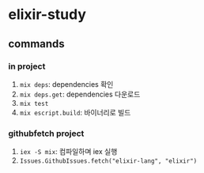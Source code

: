# elixir-study

## commands
### in project
1. `mix deps`: dependencies 확인
2. `mix deps.get`: dependencies 다운로드
3. `mix test`
4. `mix escript.build`: 바이너리로 빌드

### githubfetch project
1. `iex -S mix`: 컴파일하며 iex 실행
2. `Issues.GithubIssues.fetch("elixir-lang", "elixir")`
